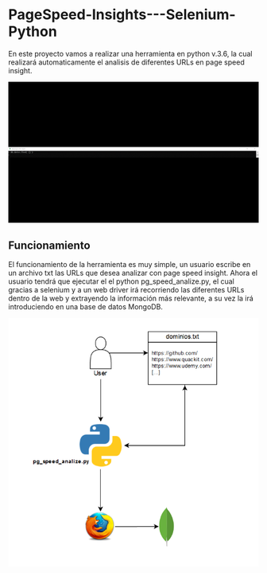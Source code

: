 # PageSpeed-Insights---Selenium-Python

En este proyecto vamos a realizar una herramienta en python v.3.6, la cual realizará automaticamente el analisis de diferentes URLs en page speed insight.   
      
![Gif](source/pg_gif.gif)

## Funcionamiento 
El funcionamiento de la herramienta es muy simple, un usuario escribe en un archivo txt las URLs que desea analizar con page speed insight. Ahora el usuario tendrá que ejecutar el el python pg_speed_analize.py, el cual gracias a selenium y a un web driver irá recorriendo las diferentes URLs dentro de la web y extrayendo la información más relevante, a su vez la irá introduciendo en una base de datos MongoDB.   

![Esquema](source/esquema.png)
